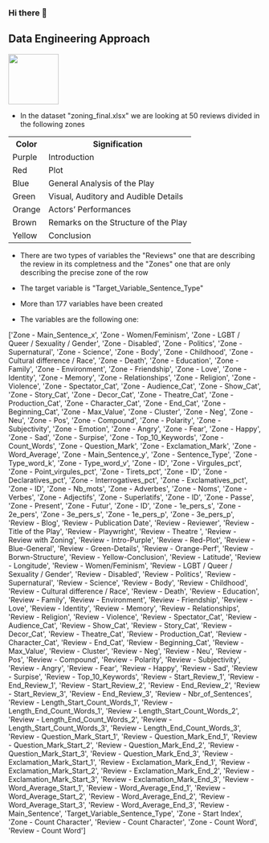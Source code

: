 ### Hi there 👋 

## Data Engineering Approach 

<img align="center" src="https://cdn-icons-png.flaticon.com/512/2861/2861645.png" width="100">

* In the dataset "zoning_final.xlsx" we are looking at 50 reviews divided in the following zones

<table>
  <tr>
    <th>Color</th>
    <th>Signification</th>
  </tr>
  <tr>
    <td>Purple</td>
    <td>Introduction</td>
  </tr>
  <tr>
    <td>Red</td>
    <td>Plot</td>
  </tr>
  <tr>
    <td>Blue</td>
    <td>General Analysis of the Play</td>
  </tr>
  <tr>
    <td>Green</td>
    <td>Visual, Auditory and Audible Details</td>
  </tr>
  <tr>
    <td>Orange</td>
    <td>Actors’ Performances</td>
  </tr>
  <tr>
    <td>Brown</td>
    <td>Remarks on the Structure of the Play</td>
  </tr>
  <tr>
    <td>Yellow</td>
    <td>Conclusion</td>
  </tr>
</table>


* There are two types of variables the "Reviews" one that are describing the review in its completness and the "Zones" one that are only describing the precise zone of the row

* The target variable is "Target_Variable_Sentence_Type"

* More than 177 variables have been created

* The variables are the following one:

['Zone - Main_Sentence_x', 'Zone - Women/Feminism', 'Zone - LGBT / Queer / Sexuality / Gender', 'Zone - Disabled', 'Zone - Politics', 'Zone - Supernatural', 'Zone - Science', 'Zone - Body', 'Zone - Childhood', 'Zone - Cultural difference / Race', 'Zone - Death', 'Zone - Education', 'Zone - Family', 'Zone - Environment', 'Zone - Friendship', 'Zone - Love', 'Zone - Identity', 'Zone - Memory', 'Zone - Relationships', 'Zone - Religion', 'Zone - Violence', 'Zone - Spectator_Cat', 'Zone - Audience_Cat', 'Zone - Show_Cat', 'Zone - Story_Cat', 'Zone - Decor_Cat', 'Zone - Theatre_Cat', 'Zone - Production_Cat', 'Zone - Character_Cat', 'Zone - End_Cat', 'Zone - Beginning_Cat', 'Zone - Max_Value', 'Zone - Cluster', 'Zone - Neg', 'Zone - Neu', 'Zone - Pos', 'Zone - Compound', 'Zone - Polarity', 'Zone - Subjectivity', 'Zone - Emotion', 'Zone - Angry', 'Zone - Fear', 'Zone - Happy', 'Zone - Sad', 'Zone - Surpise', 'Zone - Top_10_Keywords', 'Zone - Count_Words', 'Zone - Question_Mark', 'Zone - Exclamation_Mark', 'Zone - Word_Average', 'Zone - Main_Sentence_y', 'Zone - Sentence_Type', 'Zone - Type_word_k', 'Zone - Type_word_v', 'Zone - ID', 'Zone - Virgules_pct', 'Zone - Point_virgules_pct', 'Zone - Tirets_pct', 'Zone - ID', 'Zone - Declaratives_pct', 'Zone - Interrogatives_pct', 'Zone - Exclamatives_pct', 'Zone - ID', 'Zone - Nb_mots', 'Zone - Adverbes', 'Zone - Noms', 'Zone - Verbes', 'Zone - Adjectifs', 'Zone - Superlatifs', 'Zone - ID', 'Zone - Passe', 'Zone - Present', 'Zone - Futur', 'Zone - ID', 'Zone - 1e_pers_s', 'Zone - 2e_pers', 'Zone - 3e_pers_s', 'Zone - 1e_pers_p', 'Zone - 3e_pers_p', 'Review - Blog', 'Review - Publication Date', 'Review - Reviewer', 'Review - Title of the Play', 'Review - Playwright', 'Review - Theatre  ', 'Review - Review with Zoning', 'Review - Intro-Purple', 'Review - Red-Plot', 'Review - Blue-General', 'Review - Green-Details', 'Review - Orange-Perf', 'Review - Borwn-Structure', 'Review - Yellow-Conclusion', 'Review - Latitude', 'Review - Longitude', 'Review - Women/Feminism', 'Review - LGBT / Queer / Sexuality / Gender', 'Review - Disabled', 'Review - Politics', 'Review - Supernatural', 'Review - Science', 'Review - Body', 'Review - Childhood', 'Review - Cultural difference / Race', 'Review - Death', 'Review - Education', 'Review - Family', 'Review - Environment', 'Review - Friendship', 'Review - Love', 'Review - Identity', 'Review - Memory', 'Review - Relationships', 'Review - Religion', 'Review - Violence', 'Review - Spectator_Cat', 'Review - Audience_Cat', 'Review - Show_Cat', 'Review - Story_Cat', 'Review - Decor_Cat', 'Review - Theatre_Cat', 'Review - Production_Cat', 'Review - Character_Cat', 'Review - End_Cat', 'Review - Beginning_Cat', 'Review - Max_Value', 'Review - Cluster', 'Review - Neg', 'Review - Neu', 'Review - Pos', 'Review - Compound', 'Review - Polarity', 'Review - Subjectivity', 'Review - Angry', 'Review - Fear', 'Review - Happy', 'Review - Sad', 'Review - Surpise', 'Review - Top_10_Keywords', 'Review - Start_Review_1', 'Review - End_Review_1', 'Review - Start_Review_2', 'Review - End_Review_2', 'Review - Start_Review_3', 'Review - End_Review_3', 'Review - Nbr_of_Sentences', 'Review - Length_Start_Count_Words_1', 'Review - Length_End_Count_Words_1', 'Review - Length_Start_Count_Words_2', 'Review - Length_End_Count_Words_2', 'Review - Length_Start_Count_Words_3', 'Review - Length_End_Count_Words_3', 'Review - Question_Mark_Start_1', 'Review - Question_Mark_End_1', 'Review - Question_Mark_Start_2', 'Review - Question_Mark_End_2', 'Review - Question_Mark_Start_3', 'Review - Question_Mark_End_3', 'Review - Exclamation_Mark_Start_1', 'Review - Exclamation_Mark_End_1', 'Review - Exclamation_Mark_Start_2', 'Review - Exclamation_Mark_End_2', 'Review - Exclamation_Mark_Start_3', 'Review - Exclamation_Mark_End_3', 'Review - Word_Average_Start_1', 'Review - Word_Average_End_1', 'Review - Word_Average_Start_2', 'Review - Word_Average_End_2', 'Review - Word_Average_Start_3', 'Review - Word_Average_End_3', 'Review - Main_Sentence', 'Target_Variable_Sentence_Type', 'Zone - Start Index', 'Zone - Count Character', 'Review - Count Character', 'Zone - Count Word', 'Review - Count Word']








